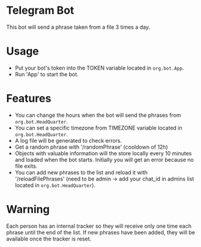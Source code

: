 # Telegram Bot
This bot will send a phrase taken from a file 3 times a day.
# Usage
- Put your bot's token into the TOKEN variable located in `org.bot.App`.
- Run 'App' to start the bot.
# Features
- You can change the hours when the bot will send the phrases from `org.bot.HeadQuarter`.
- You can set a specific timezone from TIMEZONE variable located in `org.bot.HeadQuarter`.
- A log file will be generated to check errors.
- Get a random phrase with '/randomPhrase' (cooldown of 12h)
- Objects with valuable information will the store locally every 10 minutes and loaded when the bot starts. Initially you will get an error because no file exits.
- You can add new phrases to the list and reload it with '/reloadFilePhrases' (need to be admin -> add your chat_id in admins list located in `org.bot.HeadQuarter`).
# Warning
Each person has an internal tracker so they will receive only one time each phrase until the end of the list. If new phrases have been added, they will be available once the tracker is reset.
